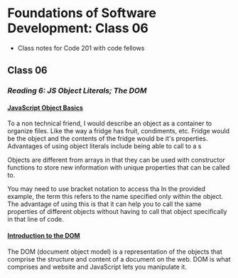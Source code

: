# Foundations of Software Development: Class 06

* Class notes for Code 201 with code fellows

## Class 06 

### *Reading 6: JS Object Literals; The DOM*

#### [JavaScript Object Basics](https://developer.mozilla.org/en-US/docs/Learn/JavaScript/Objects/Basics)

To a non technical friend, I would describe an object as a container to organize files. Like the way a fridge has fruit, condiments, etc. Fridge would be the object and the contents of the fridge would be it's properties.
Advantages of using object literals include being able to call to a s

Objects are different from arrays in that they can be used with constructor functions to store new information with unique properties that can be called to. 

You may need to use bracket notation to access tha
In the provided example, the term this refers to the name specified only within the object. The advantage of using this is that it can help you to call the same properties of different objects without having to call that object specifically in that line of code. 

#### [Introduction to the DOM](https://developer.mozilla.org/en-US/docs/Web/API/Document_Object_Model/Introduction)

The DOM (document object model) is a representation of the objects that comprise the structure and content of a document on the web.
DOM is what comprises and website and JavaScript lets you manipulate it.